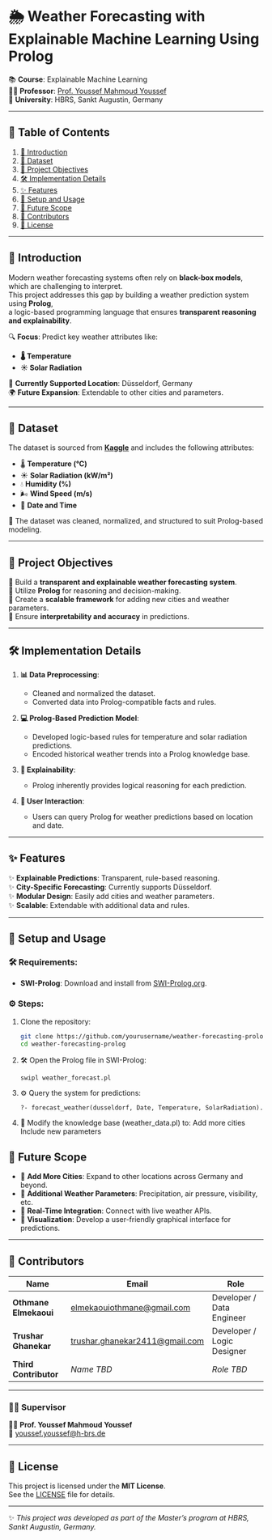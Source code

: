# 🌦️ Weather Forecasting with Explainable Machine Learning Using Prolog  

📚 **Course**: Explainable Machine Learning  
👨‍🏫 **Professor**: [Prof. Youssef Mahmoud Youssef](mailto:youssef.youssef@h-brs.de)  
🏫 **University**: HBRS, Sankt Augustin, Germany  

---

## 📖 Table of Contents  
1. [🌟 Introduction](#-introduction)  
2. [📂 Dataset](#-dataset)  
3. [🎯 Project Objectives](#-project-objectives)  
4. [🛠️ Implementation Details](#️-implementation-details)  
5. [✨ Features](#-features)  
6. [🚀 Setup and Usage](#-setup-and-usage)  
7. [🔮 Future Scope](#-future-scope)  
8. [👥 Contributors](#-contributors)  
9. [📜 License](#-license)  

---

## 🌟 Introduction  
Modern weather forecasting systems often rely on **black-box models**, which are challenging to interpret.  
This project addresses this gap by building a weather prediction system using **Prolog**,  
a logic-based programming language that ensures **transparent reasoning and explainability**.  

🔍 **Focus**: Predict key weather attributes like:  
- **🌡️ Temperature**  
- **☀️ Solar Radiation**  

📍 **Currently Supported Location**: Düsseldorf, Germany  
🌍 **Future Expansion**: Extendable to other cities and parameters.  

---

## 📂 Dataset  
The dataset is sourced from **[Kaggle](https://www.kaggle.com)** and includes the following attributes:  
- 🌡️ **Temperature (°C)**  
- ☀️ **Solar Radiation (kW/m²)**  
- 💧 **Humidity (%)**  
- 🌬️ **Wind Speed (m/s)**  
- 📅 **Date and Time**  

📌 The dataset was cleaned, normalized, and structured to suit Prolog-based modeling.

---

## 🎯 Project Objectives  
🎯 Build a **transparent and explainable weather forecasting system**.  
🎯 Utilize **Prolog** for reasoning and decision-making.  
🎯 Create a **scalable framework** for adding new cities and weather parameters.  
🎯 Ensure **interpretability and accuracy** in predictions.  

---

## 🛠️ Implementation Details  
1. **📊 Data Preprocessing**:  
   - Cleaned and normalized the dataset.  
   - Converted data into Prolog-compatible facts and rules.  

2. **💻 Prolog-Based Prediction Model**:  
   - Developed logic-based rules for temperature and solar radiation predictions.  
   - Encoded historical weather trends into a Prolog knowledge base.  

3. **🤖 Explainability**:  
   - Prolog inherently provides logical reasoning for each prediction.  

4. **👤 User Interaction**:  
   - Users can query Prolog for weather predictions based on location and date.  

---

## ✨ Features  
✨ **Explainable Predictions**: Transparent, rule-based reasoning.  
✨ **City-Specific Forecasting**: Currently supports Düsseldorf.  
✨ **Modular Design**: Easily add cities and weather parameters.  
✨ **Scalable**: Extendable with additional data and rules.  

---

## 🚀 Setup and Usage  
### 🛠️ Requirements:  
- **SWI-Prolog**: Download and install from [SWI-Prolog.org](https://www.swi-prolog.org/).  

### ⚙️ Steps:  
1. Clone the repository:  
   ```bash  
   git clone https://github.com/yourusername/weather-forecasting-prolog.git  
   cd weather-forecasting-prolog  
    ```
2.  🛠️ Open the Prolog file in SWI-Prolog:  
    ```bash  
    swipl weather_forecast.pl  
    ```
3.  ⚙️ Query the system for predictions:
    ```
    ?- forecast_weather(dusseldorf, Date, Temperature, SolarRadiation).  

    ```
4. 📝 Modify the knowledge base (weather_data.pl) to:
    Add more cities
    Include new parameters

## 🔮 Future Scope  
- 🔮 **Add More Cities**: Expand to other locations across Germany and beyond.  
- 🔮 **Additional Weather Parameters**: Precipitation, air pressure, visibility, etc.  
- 🔮 **Real-Time Integration**: Connect with live weather APIs.  
- 🔮 **Visualization**: Develop a user-friendly graphical interface for predictions.  

---

## 👥 Contributors  

| Name                 | Email                                     | Role                      |  
|----------------------|-------------------------------------------|---------------------------|  
| **Othmane Elmekaoui** | [elmekaouiothmane@gmail.com](mailto:elmekaouiothmane@gmail.com) | Developer / Data Engineer |  
| **Trushar Ghanekar**  | [trushar.ghanekar2411@gmail.com](mailto:trushar.ghanekar2411@gmail.com) | Developer / Logic Designer|  
| **Third Contributor** | *Name TBD*                              | *Role TBD*               |  

---

### 🧑‍🏫 Supervisor  
👨‍🏫 **Prof. Youssef Mahmoud Youssef**  
📧 [youssef.youssef@h-brs.de](mailto:youssef.youssef@h-brs.de)  

---

## 📜 License  

This project is licensed under the **MIT License**.  
See the [LICENSE](LICENSE) file for details.  

---

✨ *This project was developed as part of the Master’s program at HBRS, Sankt Augustin, Germany.*  

